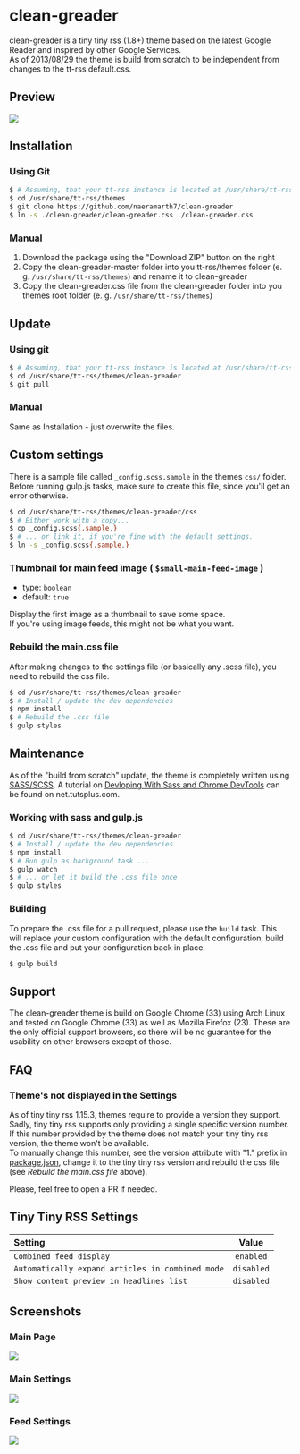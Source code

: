 # clean-greader

clean-greader is a tiny tiny rss (1.8+) theme based on the latest Google Reader and inspired by other Google Services.  
As of 2013/08/29 the theme is build from scratch to be independent from changes to the tt-rss default.css.

## Preview
![](img/preview.png)

## Installation
### Using Git
```sh
$ # Assuming, that your tt-rss instance is located at /usr/share/tt-rss
$ cd /usr/share/tt-rss/themes
$ git clone https://github.com/naeramarth7/clean-greader
$ ln -s ./clean-greader/clean-greader.css ./clean-greader.css
```

### Manual
1. Download the package using the "Download ZIP" button on the right
2. Copy the clean-greader-master folder into you tt-rss/themes folder (e. g. `/usr/share/tt-rss/themes`) and rename it to clean-greader
3. Copy the clean-greader.css file from the clean-greader folder into you themes root folder (e. g. `/usr/share/tt-rss/themes`)

## Update
### Using git
```sh
$ # Assuming, that your tt-rss instance is located at /usr/share/tt-rss:
$ cd /usr/share/tt-rss/themes/clean-greader
$ git pull
```

### Manual
Same as Installation - just overwrite the files.

## Custom settings

There is a sample file called `_config.scss.sample` in the themes `css/` folder.  
Before running gulp.js tasks, make sure to create this file, since you'll get an error otherwise.

```sh
$ cd /usr/share/tt-rss/themes/clean-greader/css
$ # Either work with a copy...
$ cp _config.scss{.sample,}
$ # ... or link it, if you're fine with the default settings.
$ ln -s _config.scss{.sample,}
```

### Thumbnail for main feed image ( `$small-main-feed-image` )

- type: `boolean`
- default: `true`

Display the first image as a thumbnail to save some space.  
If you're using image feeds, this might not be what you want.

### Rebuild the main.css file

After making changes to the settings file (or basically any .scss file), you need to rebuild the css file.

```sh
$ cd /usr/share/tt-rss/themes/clean-greader
$ # Install / update the dev dependencies
$ npm install
$ # Rebuild the .css file
$ gulp styles
```

## Maintenance
As of the "build from scratch" update, the theme is completely written using [SASS/SCSS](http://sass-lang.com/). A tutorial on [Devloping With Sass and Chrome DevTools](http://net.tutsplus.com/tutorials/html-css-techniques/developing-with-sass-and-chrome-devtools/) can be found on net.tutsplus.com.

### Working with sass and gulp.js

```sh
$ cd /usr/share/tt-rss/themes/clean-greader
$ # Install / update the dev dependencies
$ npm install
$ # Run gulp as background task ...
$ gulp watch
$ # ... or let it build the .css file once
$ gulp styles
```

### Building

To prepare the .css file for a pull request, please use the `build` task. This will replace your custom configuration with the default configuration, build the .css file and put your configuration back in place.

```sh
$ gulp build
```

## Support
The clean-greader theme is build on Google Chrome (33) using Arch Linux and tested on Google Chrome (33) as well as Mozilla Firefox (23). These are the only official support browsers, so there will be no guarantee for the usability on other browsers except of those.

## FAQ

### Theme's not displayed in the Settings

As of tiny tiny rss 1.15.3, themes require to provide a version they support. Sadly, tiny tiny rss supports only providing a single specific version number. If this number provided by the theme does not match your tiny tiny rss version, the theme won't be available.  
To manually change this number, see the version attribute with "1." prefix in [package.json](https://github.com/naeramarth7/clean-greader/blob/fa682dcb2d0f0d3f45daf1b9d77a4bde01e10f11/package.json#L3), change it to the tiny tiny rss version and rebuild the css file (see *Rebuild the main.css file* above).

Please, feel free to open a PR if needed.


## Tiny Tiny RSS Settings
| Setting                                          | Value      |
|:------------------------------------------------ |:----------:|
| `Combined feed display`                          | `enabled`  |
| `Automatically expand articles in combined mode` | `disabled` |
| `Show content preview in headlines list`         | `disabled` |

## Screenshots
### Main Page
![](img/preview_02.png)

### Main Settings
![](img/preview_03.png)

### Feed Settings
![](img/preview_04.png)
